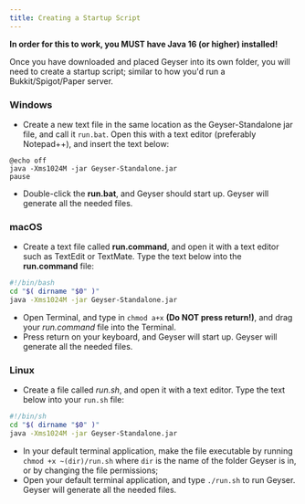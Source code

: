```yaml
---
title: Creating a Startup Script
---
```


**In order for this to work, you MUST have Java 16 (or higher) installed!**

Once you have downloaded and placed Geyser into its own folder, you will need to create a startup script; similar to how you'd run a Bukkit/Spigot/Paper server.

### Windows
* Create a new text file in the same location as the Geyser-Standalone jar file, and call it `run.bat`. Open this with a text editor (preferably Notepad++), and insert the text below:
```batch
@echo off
java -Xms1024M -jar Geyser-Standalone.jar
pause
```
* Double-click the **run.bat**, and Geyser should start up. Geyser will generate all the needed files.


### macOS
* Create a text file called **run.command**, and open it with a text editor such as TextEdit or TextMate. Type the text below into the **run.command** file:
```sh
#!/bin/bash 
cd "$( dirname "$0" )" 
java -Xms1024M -jar Geyser-Standalone.jar
```
* Open Terminal, and type in `chmod a+x` **(Do NOT press return!)**, and drag your *run.command* file into the Terminal.
* Press return on your keyboard, and Geyser will start up. Geyser will generate all the needed files.


### Linux
* Create a file called *run.sh*, and open it with a text editor. Type the text below into your `run.sh` file:
```sh
#!/bin/sh 
cd "$( dirname "$0" )" 
java -Xms1024M -jar Geyser-Standalone.jar
```
* In your default terminal application, make the file executable by running `chmod +x ~(dir)/run.sh` where `dir` is the name of the folder Geyser is in, or by changing the file permissions;
* Open your default terminal application, and type `./run.sh` to run Geyser. Geyser will generate all the needed files.
